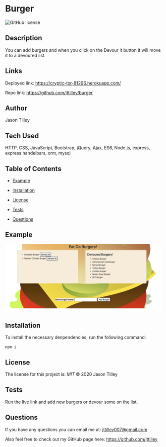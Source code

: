 # Burger

![GitHub license](https://img.shields.io/badge/License-MIT-blue.svg)

## Description
You can add burgers and when you click on the Devour it button it will move it to a devoured list. 

## Links
Deployed link: https://cryptic-tor-81296.herokuapp.com/ 

Repo link: https://github.com/jttilley/burger

## Author
Jason Tilley

## Tech Used
HTTP, CSS, JavaScript, Bootstrap, jQuery, Ajax, ES6, Node.js, express, express handelbars, orm, mysql

## Table of Contents
* [Example](#example)
  
* [Installation](#installation)

* [License](#license)

* [Tests](#tests)

* [Questions](#questions)
    

## Example
![example](public/assets/burger.png)

## Installation
To install the necessary denpendencies, run the following command:
```
npm i
```

## License
The license for this project is: *MIT* ©  2020 Jason Tilley
  

## Tests
Run the live link and add new burgers or devour some on the list.

## Questions
If you have any questions you can email me at: jttilley007@gmail.com

Also feel free to check out my GitHub page here: https://github.com/jttilley
  

